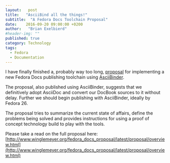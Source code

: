 ```yaml
---
layout:   post
title:   "AsciiBind all the things!"
subtitle:  "A Fedora Docs Toolchain Proposal"
date:    2016-09-20 09:00:00 +0200
author:   "Brian Exelbierd"
#header-img: ""
published: true
category: Technology
tags:
  - Fedora
  - Documentation
---
```


I have finally finished a, probably way too long,
[proposal](http://www.winglemeyer.org/fedora_docs_proposal/latest/proposal/overview.html
) for implementing a new Fedora Docs publishing toolchain using
[AsciiBinder](http://www.asciibinder.org/).

The proposal, also published using AsciiBinder, suggests that we
definitively adopt AsciiDoc and convert our DocBook sources to it
without delay.  Further we should begin publishing with AsciiBinder,
ideally by Fedora 26.

The proposal tries to summarize the current state of affairs, define
the problems being solved and provides instructions for using a proof
of concept technology build to play with the tools.

Please take a read on the full proposal here: [http://www.winglemeyer.org/fedora_docs_proposal/latest/proposal/overview.html](http://www.winglemeyer.org/fedora_docs_proposal/latest/proposal/overview.html)
